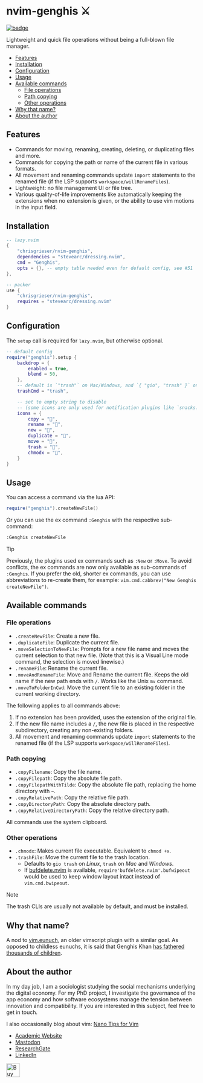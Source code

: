 <!-- LTeX: enabled=false -->
# nvim-genghis ⚔️
<!-- LTeX: enabled=true -->
<a href="https://dotfyle.com/plugins/chrisgrieser/nvim-genghis">
<img alt="badge" src="https://dotfyle.com/plugins/chrisgrieser/nvim-genghis/shield"/></a>

Lightweight and quick file operations without being a full-blown file manager.

<!-- toc -->

- [Features](#features)
- [Installation](#installation)
- [Configuration](#configuration)
- [Usage](#usage)
- [Available commands](#available-commands)
  * [File operations](#file-operations)
  * [Path copying](#path-copying)
  * [Other operations](#other-operations)
- [Why that name?](#why-that-name)
- [About the author](#about-the-author)

<!-- tocstop -->

## Features
- Commands for moving, renaming, creating, deleting, or duplicating files and
  more.
- Commands for copying the path or name of the current file in various formats.
- All movement and renaming commands update `import` statements to the renamed
  file (if the LSP supports `workspace/willRenameFiles`).
- Lightweight: no file management UI or file tree.
- Various quality-of-life improvements like automatically keeping the extensions
  when no extension is given, or the ability to use vim motions in the input
  field.

## Installation

```lua
-- lazy.nvim
{ 
	"chrisgrieser/nvim-genghis",
	dependencies = "stevearc/dressing.nvim",
	cmd = "Genghis",
	opts = {}, -- empty table needed even for default config, see #51
},

-- packer
use { 
	"chrisgrieser/nvim-genghis", 
	requires = "stevearc/dressing.nvim"
}
```

## Configuration
The `setup` call is required for `lazy.nvim`, but otherwise optional.

```lua
-- default config
require("genghis").setup {
	backdrop = {
		enabled = true,
		blend = 50,
	},
	-- default is `"trash"` on Mac/Windows, and `{ "gio", "trash" }` on Linux
	trashCmd = "trash",

	-- set to empty string to disable
	-- (some icons are only used for notification plugins like `snacks.nvim`)
	icons = {
		copy = "󰅍",
		rename = "󰑕",
		new = "",
		duplicate = "",
		move = "󰪹",
		trash = "󰩹",
		chmodx = "󰒃",
	}
}
```

## Usage
You can access a command via the lua API:

```lua
require("genghis").createNewFile()
```

Or you can use the ex command `:Genghis` with the respective sub-command:

```txt
:Genghis createNewFile
```

> [!TIP]
> Previously, the plugins used ex commands such as `:New` or `:Move`. To avoid
> conflicts, the ex commands are now only available as sub-commands of
> `:Genghis`. If you prefer the old, shorter ex commands, you can use
> abbreviations to re-create them, for example: `vim.cmd.cabbrev("New Genghis
> createNewFile")`.

## Available commands

### File operations
- `.createNewFile`: Create a new file.
- `.duplicateFile`: Duplicate the current file.
- `.moveSelectionToNewFile`: Prompts for a new file name
  and moves the current selection to that new file. (Note that this is a Visual
  Line mode command, the selection is moved linewise.)
- `.renameFile`: Rename the current file.
- `.moveAndRenameFile`: Move and Rename the current file. Keeps the
  old name if the new path ends with `/`. Works like the Unix `mv` command.
- `.moveToFolderInCwd`: Move the current file to an existing folder in the
  current working directory.

The following applies to all commands above:
1. If no extension has been provided, uses the extension of the original file.
2. If the new file name includes a `/`, the new file is placed in the
   respective subdirectory, creating any non-existing folders.
3. All movement and renaming commands update `import` statements to the renamed
   file (if the LSP supports `workspace/willRenameFiles`).

### Path copying
- `.copyFilename`: Copy the file name.
- `.copyFilepath`: Copy the absolute file path.
- `.copyFilepathWithTilde`: Copy the absolute file path, replacing the home
  directory with `~`.
- `.copyRelativePath`: Copy the relative file path.
- `.copyDirectoryPath`: Copy the absolute directory path.
- `.copyRelativeDirectoryPath`: Copy the relative directory path.

All commands use the system clipboard.

### Other operations
- `.chmodx`: Makes current file executable. Equivalent to `chmod
  +x`.
- `.trashFile`: Move the current file
to the trash location.
	* Defaults to `gio trash` on *Linux*, `trash` on *Mac* and *Windows*.
	* If [bufdelete.nvim](https://github.com/famiu/bufdelete.nvim) is available,
	  `require'bufdelete.nvim'.bufwipeout` would be used to keep window layout
	  intact instead of `vim.cmd.bwipeout`.

> [!NOTE]
> The trash CLIs are usually not available by default, and must be installed.

## Why that name?
A nod to [vim.eunuch](https://github.com/tpope/vim-eunuch), an older vimscript
plugin with a similar goal. As opposed to childless eunuchs, it is said that
Genghis Khan [has fathered thousands of
children](https://allthatsinteresting.com/genghis-khan-children).

<!-- vale Google.FirstPerson = NO -->
## About the author
In my day job, I am a sociologist studying the social mechanisms underlying the
digital economy. For my PhD project, I investigate the governance of the app
economy and how software ecosystems manage the tension between innovation and
compatibility. If you are interested in this subject, feel free to get in touch.

I also occasionally blog about vim: [Nano Tips for Vim](https://nanotipsforvim.prose.sh)

- [Academic Website](https://chris-grieser.de/)
- [Mastodon](https://pkm.social/@pseudometa)
- [ResearchGate](https://www.researchgate.net/profile/Christopher-Grieser)
- [LinkedIn](https://www.linkedin.com/in/christopher-grieser-ba693b17a/)

<a href='https://ko-fi.com/Y8Y86SQ91' target='_blank'>
<img
	height='36'
	style='border:0px;height:36px;'
	src='https://cdn.ko-fi.com/cdn/kofi1.png?v=3'
	border='0'
	alt='Buy Me a Coffee at ko-fi.com'
/></a>
